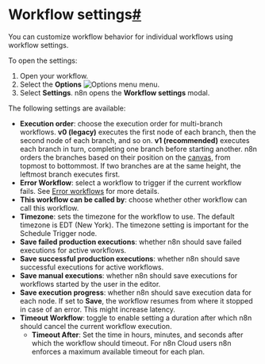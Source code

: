 [](https://github.com/n8n-io/n8n-docs/edit/main/docs/workflows/settings.md "Edit this page")

# Workflow settings[#](#workflow-settings "Permanent link")

You can customize workflow behavior for individual workflows using workflow settings.

To open the settings:

1.  Open your workflow.
2.  Select the **Options** ![Options menu](../../_images/common-icons/three-dot-options-menu.png) menu.
3.  Select **Settings**. n8n opens the **Workflow settings** modal.

The following settings are available:

*   **Execution order**: choose the execution order for multi-branch workflows. **v0 (legacy)** executes the first node of each branch, then the second node of each branch, and so on. **v1 (recommended)** executes each branch in turn, completing one branch before starting another. n8n orders the branches based on their position on the [canvas](../../glossary/#canvas-n8n), from topmost to bottommost. If two branches are at the same height, the leftmost branch executes first.
*   **Error Workflow**: select a workflow to trigger if the current workflow fails. See [Error workflows](../../flow-logic/error-handling/) for more details.
*   **This workflow can be called by**: choose whether other workflow can call this workflow.
*   **Timezone**: sets the timezone for the workflow to use. The default timezone is EDT (New York). The timezone setting is important for the Schedule Trigger node.
*   **Save failed production executions**: whether n8n should save failed executions for active workflows.
*   **Save successful production executions**: whether n8n should save successful executions for active workflows.
*   **Save manual executions**: whether n8n should save executions for workflows started by the user in the editor.
*   **Save execution progress**: whether n8n should save execution data for each node. If set to **Save**, the workflow resumes from where it stopped in case of an error. This might increase latency.
*   **Timeout Workflow**: toggle to enable setting a duration after which n8n should cancel the current workflow execution.
    *   **Timeout After**: Set the time in hours, minutes, and seconds after which the workflow should timeout. For n8n Cloud users n8n enforces a maximum available timeout for each plan.